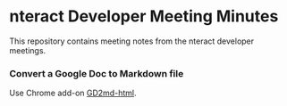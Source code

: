 # nteract Developer Meeting Minutes

This repository contains meeting notes from the nteract developer meetings.


### Convert a Google Doc to Markdown file

Use Chrome add-on [GD2md-html](https://chrome.google.com/webstore/detail/gd2md-html/igffnbdfnodiaphfmfaiiaegmoljbghf).
